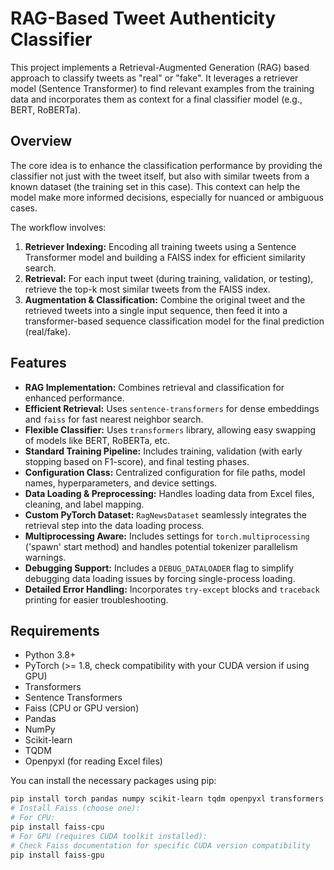 # RAG-Based Tweet Authenticity Classifier

This project implements a Retrieval-Augmented Generation (RAG) based approach to classify tweets as "real" or "fake". It leverages a retriever model (Sentence Transformer) to find relevant examples from the training data and incorporates them as context for a final classifier model (e.g., BERT, RoBERTa).

## Overview

The core idea is to enhance the classification performance by providing the classifier not just with the tweet itself, but also with similar tweets from a known dataset (the training set in this case). This context can help the model make more informed decisions, especially for nuanced or ambiguous cases.

The workflow involves:
1.  **Retriever Indexing:** Encoding all training tweets using a Sentence Transformer model and building a FAISS index for efficient similarity search.
2.  **Retrieval:** For each input tweet (during training, validation, or testing), retrieve the top-k most similar tweets from the FAISS index.
3.  **Augmentation & Classification:** Combine the original tweet and the retrieved tweets into a single input sequence, then feed it into a transformer-based sequence classification model for the final prediction (real/fake).

## Features

* **RAG Implementation:** Combines retrieval and classification for enhanced performance.
* **Efficient Retrieval:** Uses `sentence-transformers` for dense embeddings and `faiss` for fast nearest neighbor search.
* **Flexible Classifier:** Uses `transformers` library, allowing easy swapping of models like BERT, RoBERTa, etc.
* **Standard Training Pipeline:** Includes training, validation (with early stopping based on F1-score), and final testing phases.
* **Configuration Class:** Centralized configuration for file paths, model names, hyperparameters, and device settings.
* **Data Loading & Preprocessing:** Handles loading data from Excel files, cleaning, and label mapping.
* **Custom PyTorch Dataset:** `RagNewsDataset` seamlessly integrates the retrieval step into the data loading process.
* **Multiprocessing Aware:** Includes settings for `torch.multiprocessing` ('spawn' start method) and handles potential tokenizer parallelism warnings.
* **Debugging Support:** Includes a `DEBUG_DATALOADER` flag to simplify debugging data loading issues by forcing single-process loading.
* **Detailed Error Handling:** Incorporates `try-except` blocks and `traceback` printing for easier troubleshooting.

## Requirements

* Python 3.8+
* PyTorch (>= 1.8, check compatibility with your CUDA version if using GPU)
* Transformers
* Sentence Transformers
* Faiss (CPU or GPU version)
* Pandas
* NumPy
* Scikit-learn
* TQDM
* Openpyxl (for reading Excel files)

You can install the necessary packages using pip:

```bash
pip install torch pandas numpy scikit-learn tqdm openpyxl transformers sentence-transformers
# Install Faiss (choose one):
# For CPU:
pip install faiss-cpu
# For GPU (requires CUDA toolkit installed):
# Check Faiss documentation for specific CUDA version compatibility
pip install faiss-gpu
```